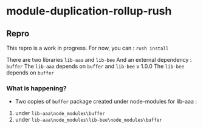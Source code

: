 # module-duplication-rollup-rush

## Repro
This repro is a work in progress. For now, you can :
`rush install`

There are two libraries `lib-aaa` and `lib-bee` 
And an external dependency : `buffer`
The `lib-aaa`  depends on `buffer` and `lib-bee` v 1.0.0 
The `lib-bee` depends on `buffer`

### What is happening?
- Two copies of `buffer` package created under node-modules for lib-aaa :
1. under `lib-aaa\node_modules\buffer`
2. under `lib-aaa\node_modules\lib-bee\node_modules\buffer`
